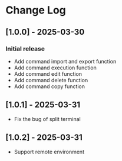 # Change Log


## [1.0.0] - 2025-03-30
###  Initial release

- Add command import and export function
- Add command execution function
- Add command edit function
- Add command delete function
- Add command copy function

## [1.0.1] - 2025-03-31

- Fix the bug of split terminal

## [1.0.2] - 2025-03-31

- Support remote environment